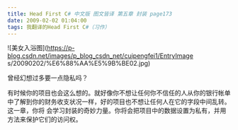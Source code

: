 ```yaml
---
title: Head First C# 中文版 图文皆译 第五章 封装 page173
date: 2009-02-02 01:04:00
tags: 我翻译的Head First C#（习作）
---
```

![美女入浴图](https://p-blog.csdn.net/images/p_blog_csdn_net/cuipengfei1/EntryImage
s/20090202/%E6%88%AA%E5%9B%BE02.jpg)

曾经幻想过多要一点隐私吗？

有时候你的项目也会这么想的。就好像你不想让任何你不信任的人从你的银行帐单中了解到你的财务收支状况一样，好的项目也不想让任何人在它的字段中间乱转。这一章，你将
会学习封装的奇妙力量。你将会把项目中的数据设置为私有，并用方法来保护它们的访问权。



